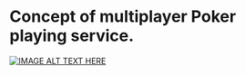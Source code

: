 # Concept of multiplayer Poker playing service.
[![IMAGE ALT TEXT HERE](https://img.youtu.be/Qsp_U8YsncM)](https://youtu.be/Qsp_U8YsncM)
